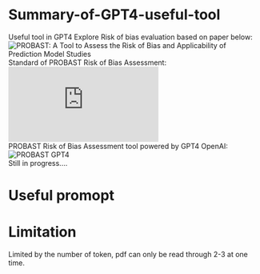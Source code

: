 # Summary-of-GPT4-useful-tool
Useful tool in GPT4 Explore
Risk of bias evaluation based on paper below:  
![PROBAST: A Tool to Assess the Risk of Bias and Applicability of Prediction Model Studies](https://www.acpjournals.org/doi/10.7326/M18-1376)  
Standard of PROBAST Risk of Bias Assessment:  
![PROBAST Risk of Bias Assessment Tool](https://bmjopen.bmj.com/content/bmjopen/9/12/e030482/DC1/embed/inline-supplementary-material-1.pdf)  
PROBAST Risk of Bias Assessment tool powered by GPT4 OpenAI:   
![PROBAST GPT4](https://chat.openai.com/g/g-2ebBPjKR0-probast-balanced-assessor)  
Still in progress....  

# Useful promopt 


# Limitation  

Limited by the number of token, pdf can only be read through 2-3 at one time.



